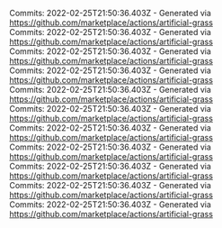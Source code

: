 Commits: 2022-02-25T21:50:36.403Z - Generated via https://github.com/marketplace/actions/artificial-grass
<br>
Commits: 2022-02-25T21:50:36.403Z - Generated via https://github.com/marketplace/actions/artificial-grass
<br>
Commits: 2022-02-25T21:50:36.403Z - Generated via https://github.com/marketplace/actions/artificial-grass
<br>
Commits: 2022-02-25T21:50:36.403Z - Generated via https://github.com/marketplace/actions/artificial-grass
<br>
Commits: 2022-02-25T21:50:36.403Z - Generated via https://github.com/marketplace/actions/artificial-grass
<br>
Commits: 2022-02-25T21:50:36.403Z - Generated via https://github.com/marketplace/actions/artificial-grass
<br>
Commits: 2022-02-25T21:50:36.403Z - Generated via https://github.com/marketplace/actions/artificial-grass
<br>
Commits: 2022-02-25T21:50:36.403Z - Generated via https://github.com/marketplace/actions/artificial-grass
<br>
Commits: 2022-02-25T21:50:36.403Z - Generated via https://github.com/marketplace/actions/artificial-grass
<br>
Commits: 2022-02-25T21:50:36.403Z - Generated via https://github.com/marketplace/actions/artificial-grass
<br>
Commits: 2022-02-25T21:50:36.403Z - Generated via https://github.com/marketplace/actions/artificial-grass
<br>
